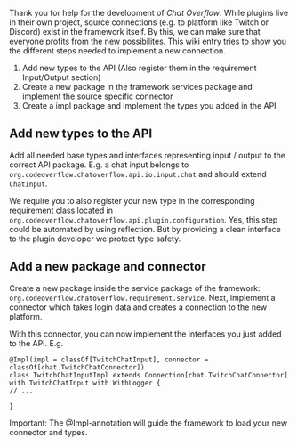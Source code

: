 Thank you for help for the development of *Chat Overflow*. While plugins live in their own project, source connections (e.g. to platform like Twitch or Discord) exist in the framework itself. By this, we can make sure that everyone profits from the new possibilites. This wiki entry tries to show you the different steps needed to implement a new connection.

1. Add new types to the API (Also register them in the requirement Input/Output section)
2. Create a new package in the framework services package and implement the source specific connector
3. Create a impl package and implement the types you added in the API

## Add new types to the API

Add all needed base types and interfaces representing input / output to the correct API package. E.g. a chat input belongs to `org.codeoverflow.chatoverflow.api.io.input.chat` and should extend `ChatInput`.

We require you to also register your new type in the corresponding requirement class located in `org.codeoverflow.chatoverflow.api.plugin.configuration`. Yes, this step could be automated by using reflection. But by providing a clean interface to the plugin developer we protect type safety.

## Add a new package and connector

Create a new package inside the service package of the framework: `org.codeoverflow.chatoverflow.requirement.service`. Next, implement a connector which takes login data and creates a connection to the new platform.

With this connector, you can now implement the interfaces you just added to the API. E.g.

```
@Impl(impl = classOf[TwitchChatInput], connector = classOf[chat.TwitchChatConnector])
class TwitchChatInputImpl extends Connection[chat.TwitchChatConnector] with TwitchChatInput with WithLogger {
// ...

}
```

Important: The @Impl-annotation will guide the framework to load your new connector and types.